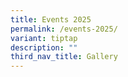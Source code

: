```yaml
---
title: Events 2025
permalink: /events-2025/
variant: tiptap
description: ""
third_nav_title: Gallery
---
```

<p></p>